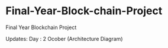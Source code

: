 # Final-Year-Block-chain-Project


Final Year Blockchain Project


Updates:
Day : 2 Ocober (Architecture Diagram)
